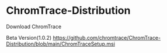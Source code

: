 # ChromTrace-Distribution

Download ChromTrace

Beta Version(1.0.2)
https://github.com/chromtrace/ChromTrace-Distribution/blob/main/ChromTraceSetup.msi
